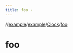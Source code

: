 ```yaml
---
title: foo -
---
```

//[example](../../index.html)/[example](../index.html)/[Clock](index.html)/[foo](foo.html)



# foo  

